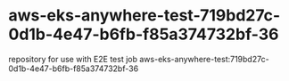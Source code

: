 # aws-eks-anywhere-test-719bd27c-0d1b-4e47-b6fb-f85a374732bf-36
repository for use with E2E test job aws-eks-anywhere-test:719bd27c-0d1b-4e47-b6fb-f85a374732bf-36
